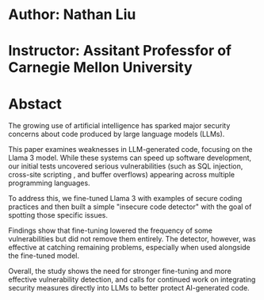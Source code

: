 # Author: Nathan Liu
# Instructor: Assitant Professfor of Carnegie Mellon University

# Abstact
The growing use of artificial intelligence has sparked major security concerns about code produced by large language models (LLMs). 

This paper examines weaknesses in LLM-generated code, focusing on the Llama 3 model. While these systems can speed up software development, our initial tests uncovered serious vulnerabilities (such as SQL injection, cross-site scripting , and buffer overflows) appearing across multiple programming languages. 

To address this, we fine-tuned Llama 3 with examples of secure coding practices and then built a simple "insecure code detector" with the goal of spotting those specific issues. 

Findings show that fine-tuning lowered the frequency of some vulnerabilities but did not remove them entirely. The detector, however, was effective at catching remaining problems, especially when used alongside the fine-tuned model. 

Overall, the study shows the need for stronger fine-tuning and more effective vulnerability detection, and calls for continued work on integrating security measures directly into LLMs to better protect AI-generated code.
